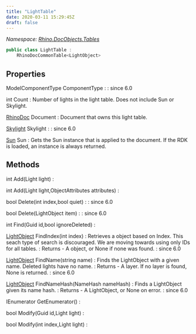 ```yaml
---
title: "LightTable"
date: 2020-03-11 15:29:45Z
draft: false
---
```


*Namespace: [Rhino.DocObjects.Tables](../)*

```cs
public class LightTable :
    RhinoDocCommonTable<LightObject>
```
## Properties

ModelComponentType ComponentType
: 
: since 6.0

int Count
: Number of lights in the light table.  Does not include Sun or Skylight.

[RhinoDoc](/rhinocommon/rhino/rhinodoc/) Document
: Document that owns this light table.

[Skylight](/rhinocommon/rhino/render/changequeue/skylight/) Skylight
: 
: since 6.0

[Sun](/rhinocommon/rhino/render/sun/) Sun
: Gets the Sun instance that is applied to the document.
     If the RDK is loaded, an instance is always returned.
## Methods

int Add(Light light)
: 

int Add(Light light,ObjectAttributes attributes)
: 

bool Delete(int index,bool quiet)
: 
: since 6.0

bool Delete(LightObject item)
: 
: since 6.0

int Find(Guid id,bool ignoreDeleted)
: 

[LightObject](/rhinocommon/rhino/docobjects/lightobject/) FindIndex(int index)
: Retrieves a  object based on Index. This seach type of search is discouraged.
     We are moving towards using only IDs for all tables.
: Returns - A  object, or None if none was found.
: since 6.0

[LightObject](/rhinocommon/rhino/docobjects/lightobject/) FindName(string name)
: Finds the LightObject with a given name.
     Deleted lights have no name.
: Returns - A layer. If no layer is found, None is returned.
: since 6.0

[LightObject](/rhinocommon/rhino/docobjects/lightobject/) FindNameHash(NameHash nameHash)
: Finds a LightObject given its name hash.
: Returns - A LightObject, or None on error.
: since 6.0

IEnumerator<LightObject> GetEnumerator()
: 

bool Modify(Guid id,Light light)
: 

bool Modify(int index,Light light)
: 

